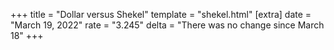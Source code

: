 +++
title = "Dollar versus Shekel"
template = "shekel.html"
[extra]
date = "March 19, 2022"
rate = "3.245"
delta = "There was no change since March 18"
+++
